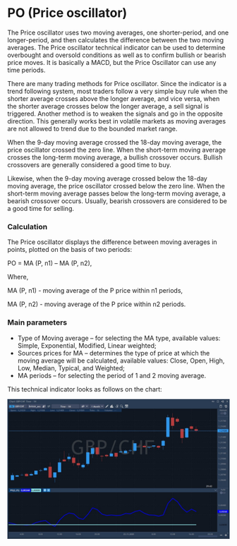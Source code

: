 # PO \(Price oscillator\)

The Price oscillator uses two moving averages, one shorter-period, and one longer-period, and then calculates the difference between the two moving averages. The Price oscillator technical indicator can be used to determine overbought and oversold conditions as well as to confirm bullish or bearish price moves. It is basically a MACD, but the Price Oscillator can use any time periods. 

There are many trading methods for Price oscillator. Since the indicator is a trend following system, most traders follow a very simple buy rule when the shorter average crosses above the longer average, and vice versa, when the shorter average crosses below the longer average, a sell signal is triggered. Another method is to weaken the signals and go in the opposite direction. This generally works best in volatile markets as moving averages are not allowed to trend due to the bounded market range.

When the 9-day moving average crossed the 18-day moving average, the price oscillator crossed the zero line. When the short-term moving average crosses the long-term moving average, a bullish crossover occurs. Bullish crossovers are generally considered a good time to buy.

Likewise, when the 9-day moving average crossed below the 18-day moving average, the price oscillator crossed below the zero line. When the short-term moving average passes below the long-term moving average, a bearish crossover occurs. Usually, bearish crossovers are considered to be a good time for selling.

### Calculation

The Price oscillator displays the difference between moving averages in points, plotted on the basis of two periods:

PO = MA \(P, n1\) – MA \(P, n2\),

Where,

MA \(P, n1\) - moving average of the P price within n1 periods,

MA \(P, n2\) - moving average of the P price within n2 periods.

### Main parameters

* Type of Moving average – for selecting the MA type, available values: Simple, Exponential, Modified, Linear weighted;
* Sources prices for MA – determines the type of price at which the moving average will be calculated, available values: Close, Open, High, Low, Median, Typical, and Weighted;
* MA periods – for selecting the period of 1 and 2 moving average.

This technical indicator looks as follows on the chart:

![](../../../../.gitbook/assets/screenshot_2%20%2821%29.jpg)


